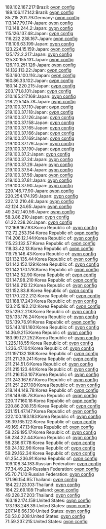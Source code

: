 189.102.167.217:Brazil: [ovpn config](vpn/189_102_167_217.ovpn)  
189.106.117.142:Brazil: [ovpn config](vpn/189_106_117_142.ovpn)  
85.215.201.79:Germany: [ovpn config](vpn/85_215_201_79.ovpn)  
113.147.79.174:Japan: [ovpn config](vpn/113_147_79_174.ovpn)  
113.148.244.2:Japan: [ovpn config](vpn/113_148_244_2.ovpn)  
115.126.137.48:Japan: [ovpn config](vpn/115_126_137_48.ovpn)  
116.222.238.167:Japan: [ovpn config](vpn/116_222_238_167.ovpn)  
118.106.63.199:Japan: [ovpn config](vpn/118_106_63_199.ovpn)  
123.224.15.159:Japan: [ovpn config](vpn/123_224_15_159.ovpn)  
125.172.2.217:Japan: [ovpn config](vpn/125_172_2_217.ovpn)  
125.30.155.131:Japan: [ovpn config](vpn/125_30_155_131.ovpn)  
126.110.251.126:Japan: [ovpn config](vpn/126_110_251_126.ovpn)  
14.132.113.22:Japan: [ovpn config](vpn/14_132_113_22.ovpn)  
153.160.100.116:Japan: [ovpn config](vpn/153_160_100_116.ovpn)  
160.86.33.102:Japan: [ovpn config](vpn/160_86_33_102.ovpn)  
180.14.220.215:Japan: [ovpn config](vpn/180_14_220_215.ovpn)  
203.171.8.101:Japan: [ovpn config](vpn/203_171_8_101.ovpn)  
210.165.217.169:Japan: [ovpn config](vpn/210_165_217_169.ovpn)  
218.225.145.78:Japan: [ovpn config](vpn/218_225_145_78.ovpn)  
219.100.37.110:Japan: [ovpn config](vpn/219_100_37_110.ovpn)  
219.100.37.118:Japan: [ovpn config](vpn/219_100_37_118.ovpn)  
219.100.37.126:Japan: [ovpn config](vpn/219_100_37_126.ovpn)  
219.100.37.158:Japan: [ovpn config](vpn/219_100_37_158.ovpn)  
219.100.37.165:Japan: [ovpn config](vpn/219_100_37_165.ovpn)  
219.100.37.166:Japan: [ovpn config](vpn/219_100_37_166.ovpn)  
219.100.37.169:Japan: [ovpn config](vpn/219_100_37_169.ovpn)  
219.100.37.179:Japan: [ovpn config](vpn/219_100_37_179.ovpn)  
219.100.37.190:Japan: [ovpn config](vpn/219_100_37_190.ovpn)  
219.100.37.2:Japan: [ovpn config](vpn/219_100_37_2.ovpn)  
219.100.37.24:Japan: [ovpn config](vpn/219_100_37_24.ovpn)  
219.100.37.29:Japan: [ovpn config](vpn/219_100_37_29.ovpn)  
219.100.37.54:Japan: [ovpn config](vpn/219_100_37_54.ovpn)  
219.100.37.56:Japan: [ovpn config](vpn/219_100_37_56.ovpn)  
219.100.37.81:Japan: [ovpn config](vpn/219_100_37_81.ovpn)  
219.100.37.90:Japan: [ovpn config](vpn/219_100_37_90.ovpn)  
220.146.77.90:Japan: [ovpn config](vpn/220_146_77_90.ovpn)  
220.254.174.195:Japan: [ovpn config](vpn/220_254_174_195.ovpn)  
222.12.210.46:Japan: [ovpn config](vpn/222_12_210_46.ovpn)  
42.124.24.65:Japan: [ovpn config](vpn/42_124_24_65.ovpn)  
49.242.140.56:Japan: [ovpn config](vpn/49_242_140_56.ovpn)  
58.3.86.210:Japan: [ovpn config](vpn/58_3_86_210.ovpn)  
61.22.238.26:Japan: [ovpn config](vpn/61_22_238_26.ovpn)  
112.168.167.93:Korea Republic of: [ovpn config](vpn/112_168_167_93.ovpn)  
112.72.253.154:Korea Republic of: [ovpn config](vpn/112_72_253_154.ovpn)  
114.206.12.144:Korea Republic of: [ovpn config](vpn/114_206_12_144.ovpn)  
115.23.132.57:Korea Republic of: [ovpn config](vpn/115_23_132_57.ovpn)  
118.33.42.13:Korea Republic of: [ovpn config](vpn/118_33_42_13.ovpn)  
119.75.146.43:Korea Republic of: [ovpn config](vpn/119_75_146_43.ovpn)  
121.132.135.44:Korea Republic of: [ovpn config](vpn/121_132_135_44.ovpn)  
121.142.152.129:Korea Republic of: [ovpn config](vpn/121_142_152_129.ovpn)  
121.142.170.178:Korea Republic of: [ovpn config](vpn/121_142_170_178.ovpn)  
121.142.52.90:Korea Republic of: [ovpn config](vpn/121_142_52_90.ovpn)  
121.147.98.210:Korea Republic of: [ovpn config](vpn/121_147_98_210.ovpn)  
121.149.212.12:Korea Republic of: [ovpn config](vpn/121_149_212_12.ovpn)  
121.152.83.8:Korea Republic of: [ovpn config](vpn/121_152_83_8.ovpn)  
121.170.222.212:Korea Republic of: [ovpn config](vpn/121_170_222_212.ovpn)  
121.188.17.243:Korea Republic of: [ovpn config](vpn/121_188_17_243.ovpn)  
123.215.182.212:Korea Republic of: [ovpn config](vpn/123_215_182_212.ovpn)  
125.129.2.218:Korea Republic of: [ovpn config](vpn/125_129_2_218.ovpn)  
125.133.176.24:Korea Republic of: [ovpn config](vpn/125_133_176_24.ovpn)  
125.139.76.91:Korea Republic of: [ovpn config](vpn/125_139_76_91.ovpn)  
125.143.161.160:Korea Republic of: [ovpn config](vpn/125_143_161_160.ovpn)  
14.36.9.215:Korea Republic of: [ovpn config](vpn/14_36_9_215.ovpn)  
183.99.127.252:Korea Republic of: [ovpn config](vpn/183_99_127_252.ovpn)  
1.225.118.55:Korea Republic of: [ovpn config](vpn/1_225_118_55.ovpn)  
1.236.47.104:Korea Republic of: [ovpn config](vpn/1_236_47_104.ovpn)  
211.197.132.188:Korea Republic of: [ovpn config](vpn/211_197_132_188.ovpn)  
211.211.39.241:Korea Republic of: [ovpn config](vpn/211_211_39_241.ovpn)  
211.214.51.6:Korea Republic of: [ovpn config](vpn/211_214_51_6.ovpn)  
211.215.123.44:Korea Republic of: [ovpn config](vpn/211_215_123_44.ovpn)  
211.216.153.107:Korea Republic of: [ovpn config](vpn/211_216_153_107.ovpn)  
211.243.167.67:Korea Republic of: [ovpn config](vpn/211_243_167_67.ovpn)  
211.251.227.108:Korea Republic of: [ovpn config](vpn/211_251_227_108.ovpn)  
218.144.149.78:Korea Republic of: [ovpn config](vpn/218_144_149_78.ovpn)  
218.149.68.78:Korea Republic of: [ovpn config](vpn/218_149_68_78.ovpn)  
220.117.160.18:Korea Republic of: [ovpn config](vpn/220_117_160_18.ovpn)  
220.86.208.155:Korea Republic of: [ovpn config](vpn/220_86_208_155.ovpn)  
221.151.47.147:Korea Republic of: [ovpn config](vpn/221_151_47_147.ovpn)  
222.100.183.183:Korea Republic of: [ovpn config](vpn/222_100_183_183.ovpn)  
36.39.165.122:Korea Republic of: [ovpn config](vpn/36_39_165_122.ovpn)  
49.169.47.13:Korea Republic of: [ovpn config](vpn/49_169_47_13.ovpn)  
58.229.195.17:Korea Republic of: [ovpn config](vpn/58_229_195_17.ovpn)  
58.234.22.44:Korea Republic of: [ovpn config](vpn/58_234_22_44.ovpn)  
58.236.67.78:Korea Republic of: [ovpn config](vpn/58_236_67_78.ovpn)  
59.24.182.96:Korea Republic of: [ovpn config](vpn/59_24_182_96.ovpn)  
59.29.162.34:Korea Republic of: [ovpn config](vpn/59_29_162_34.ovpn)  
61.254.236.91:Korea Republic of: [ovpn config](vpn/61_254_236_91.ovpn)  
109.108.34.183:Russian Federation: [ovpn config](vpn/109_108_34_183.ovpn)  
77.34.49.224:Russian Federation: [ovpn config](vpn/77_34_49_224.ovpn)  
95.70.71.10:Russian Federation: [ovpn config](vpn/95_70_71_10.ovpn)  
171.96.154.95:Thailand: [ovpn config](vpn/171_96_154_95.ovpn)  
184.22.123.103:Thailand: [ovpn config](vpn/184_22_123_103.ovpn)  
184.22.69.108:Thailand: [ovpn config](vpn/184_22_69_108.ovpn)  
49.228.37.203:Thailand: [ovpn config](vpn/49_228_37_203.ovpn)  
163.182.174.159:United States: [ovpn config](vpn/163_182_174_159.ovpn)  
173.198.248.39:United States: [ovpn config](vpn/173_198_248_39.ovpn)  
207.148.66.130:United States: [ovpn config](vpn/207_148_66_130.ovpn)  
50.53.0.208:United States: [ovpn config](vpn/50_53_0_208.ovpn)  
71.59.237.215:United States: [ovpn config](vpn/71_59_237_215.ovpn)  
